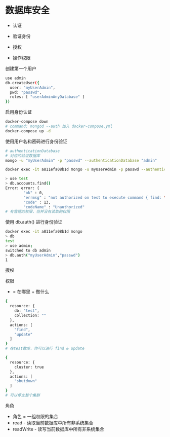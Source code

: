 # 数据库安全

* 认证
* 验证身份

* 授权
* 操作权限

创建第一个用户
```sh
use admin
db.createUser({
  user: "myUserAdmin",
  pwd: "passwd",
  roles: [ "userAdminAnyDatabase" ]
})
```

启用身份认证
```sh
docker-compose down
# command: mongod --auth 加入 docker-compose.yml
docker-compose up -d
```

使用用户名和密码进行身份验证
```sh
# authenticationDatabase
# 对应的验证数据库
mongo -u "myUserAdmin" -p "passwd" --authenticationDatabase "admin"

docker exec -it a811efa08b1d mongo -u myUserAdmin -p passwd --authenticationDatabase admin

> use test
> db.accounts.find()
Error: error: {
        "ok" : 0,
        "errmsg" : "not authorized on test to execute command { find: \"accounts\", filter: {}, lsid: { id: UUID(\"4065e318-7334-426d-a7e0-2a31e210bf23\") }, $db: \"test\" }",
        "code" : 13,
        "codeName" : "Unauthorized"
# 有管理的权限，但并没有读取的权限
```

使用 db.auth() 进行身份验证
```sh
docker exec -it a811efa08b1d mongo
> db
test
> use admin;
switched to db admin
> db.auth("myUserAdmin","passwd")
1
```

授权

权限
* = 在哪里 + 做什么
```sh
{
  resource: {
    db: "test",
    collection: ""
  },
  actions: [
    "find",
    "update"
  ]
}
# 在test数库，你可以进行 find & update

{
  resource: {
    cluster: true
  },
  actions: [
    "shutdown"
  ]
}
# 可以停止整个集群
```

角色
* 角色 = 一组权限的集合
* read - 读取当前数据库中所有非系统集合
* readWrite - 读写当前数据库中所有非系统集合 
